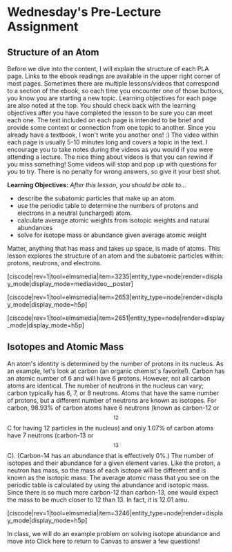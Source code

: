 # Wednesday's Pre-Lecture Assignment

<div style="float:right;margin:auto"><ebook-button title="Atomic Structure" link="https://genchem.science.psu.edu/01-1-atomic-structure"></ebook-button></div>

## Structure of an Atom

Before we dive into the content, I will explain the structure of each PLA page.  Links to the ebook readings are available in the upper right corner of most pages.  Sometimes there are multiple lessons/videos that correspond to a section of the ebook, so each time you encounter one of those buttons, you know you are starting a new topic.
Learning objectives for each page are also noted at the top.  You should check back with the learning objectives after you have completed the lesson to be sure you can meet each one.
The text included on each page is intended to be brief and provide some context or connection from one topic to another.  Since you already have a textbook, I won't write you another one! :)
The video within each page is usually 5-10 minutes long and covers a topic in the text.  I encourage you to take notes during the videos as you would if you were attending a lecture.  The nice thing about videos is that you can rewind if you miss something! Some videos will stop and pop up with questions for you to try.  There is no penalty for wrong answers, so give it your best shot.  


**Learning Objectives:** _After this lesson, you should be able to…_

* describe the subatomic particles that make up an atom.
* use the periodic table to determine the numbers of protons and electrons in a neutral (uncharged) atom.
* calculate average atomic weights from isotopic weights and natural abundances
* solve for isotope mass or abundance given average atomic weight

Matter, anything that has mass and takes up space, is made of atoms. This lesson explores the structure of an atom and the subatomic particles within: protons, neutrons, and electrons. 

[ciscode|rev=1|tool=elmsmedia|item=3235|entity_type=node|render=display_mode|display_mode=mediavideo__poster]

[ciscode|rev=1|tool=elmsmedia|item=2653|entity_type=node|render=display_mode|display_mode=h5p]

[ciscode|rev=1|tool=elmsmedia|item=2651|entity_type=node|render=display_mode|display_mode=h5p]

## Isotopes and Atomic Mass

An atom's identity is determined by the number of protons in its nucleus. As an example, let's look at carbon (an organic chemist's favorite!). Carbon has an atomic number of 6 and will have 6 protons. However, not all carbon atoms are identical. The number of neutrons in the nucleus can vary; carbon typically has 6, 7, or 8 neutrons. Atoms that have the same number of protons, but a different number of neutrons are known as isotopes. For carbon, 98.93% of carbon atoms have 6 neutrons (known as carbon-12 or $$^{12}$$C for having 12 particles in the nucleus) and only 1.07% of carbon atoms have 7 neutrons (carbon-13 or $$^{13}$$C). (Carbon-14 has an abundance that is effectively 0%.)
The number of isotopes and their abundance for a given element varies. Like the proton, a neutron has mass, so the mass of each isotope will be different and is known as the isotopic mass. The average atomic mass that you see on the periodic table is calculated by using the abundance and isotopic mass. Since there is so much more carbon-12 than carbon-13, one would expect the mass to be much closer to 12 than 13. In fact, it is 12.01 amu.


[ciscode|rev=1|tool=elmsmedia|item=3246|entity_type=node|render=display_mode|display_mode=h5p]


In class, we will do an example problem on solving isotope abundance and move into 
Click here to return to Canvas to answer a few questions!
